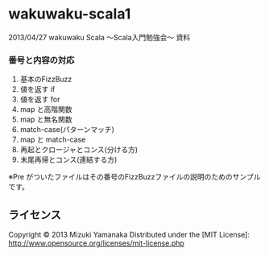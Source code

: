 wakuwaku-scala1
===============

2013/04/27 wakuwaku Scala ～Scala入門勉強会～ 資料


### 番号と内容の対応 ###
01. 基本のFizzBuzz
02. 値を返す if 
03. 値を返す for 
04. map と高階関数
05. map と無名関数
06. match-case(パターンマッチ) 
07. map と match-case
08. 再起とクロージャとコンス(分ける方) 
09. 末尾再帰とコンス(連結する方)

※Pre がついたファイルはその番号のFizzBuzzファイルの説明のためのサンプルです。


ライセンス
----------
Copyright &copy; 2013 Mizuki Yamanaka <mizuki _at_ relx.jp>
Distributed under the [MIT License]: http://www.opensource.org/licenses/mit-license.php
